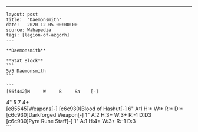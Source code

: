 ---
    layout: post
    title:  "Daemonsmith"
    date:   2020-12-05 00:00:00
    source: Wahapedia
    tags: [legion-of-azgorh]
    ---
    
    **Daemonsmith**
    
    **Stat Block**
    ```
    5/5 Daemonsmith
    ```
    
    ```
    [56f442]M     W     B     Sa    [-]
4"    5     7     4+    
[e85545]Weapons[-]
[c6c930]Blood of Hashut[-]
6"     A:1    H:*    W:*    R:*    D:*   
[c6c930]Darkforged Weapon[-]
1"     A:2    H:3+   W:3+   R:-1   D:D3  
[c6c930]Pyre Rune Staff[-]
1"     A:1    H:4+   W:3+   R:-1   D:3   
    ```
    
    
    